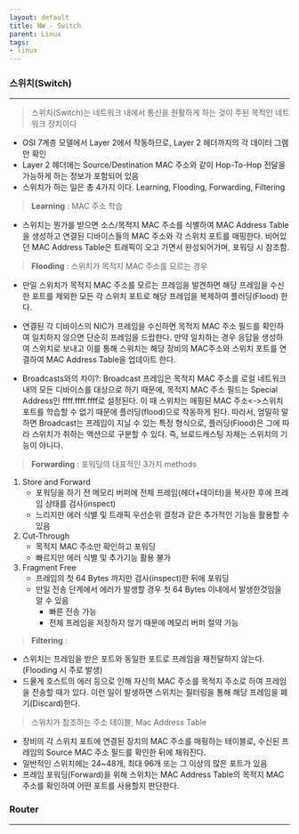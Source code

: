 ```yaml
---
layout: default
title: NW - Switch
parent: Linux
tags:
- linux
---
```


### 스위치(Switch)
---
> 스위치(Switch)는 네트워크 내에서 통신을 원활하게 하는 것이 주된 목적인 네트워크 장치이다
- OSI 7계층 모델에서 Layer 2에서 작동하므로, Layer 2 헤더까지의 각 데이터 그램만 확인
- Layer 2 헤더에는 Source/Destination MAC 주소와 같이 Hop-To-Hop 전달을 가능하게 하는 정보가 포함되어 있음
- 스위치가 하는 일은 총 4가지 이다. Learning, Flooding, Forwarding, Filtering

> **Learning** : MAC 주소 학습

- 스위치는 뭔가를 받으면 소스/목적지 MAC 주소를 식별하여 MAC Address Table을 생성하고 연결된 디바이스들의 MAC 주소와 각 스위치 포트를 매핑한다. 비어있던 MAC Address Table은 트래픽이 오고 가면서 완성되어가며, 포워딩 시 참조함.

> **Flooding** : 스위치가 목적지 MAC 주소를 모르는 경우

- 만일 스위치가 목적지 MAC 주소를 모르는 프레임을 발견하면 해당 프레임을 수신한 포트를 제외한 모든 각 스위치 포트로 해당 프레임을 복제하여 플러딩(Flood) 한다.

- 연결된 각 디바이스의 NIC가 프레임을 수신하면 목적지 MAC 주소 필드를 확인하여 일치하지 않으면 단순히 프레임을 드랍한다. 만약 일치하는 경우 응답을 생성하여 스위치로 보내고 이를 통해 스위치는 해당 장비의 MAC주소와 스위치 포트를 연결하여 MAC Address Table을 업데이트 한다.

- Broadcasts와의 차이?: Broadcast 프레임은 목적지 MAC 주소를 로컬 네트워크 내의 모든 디바이스를 대상으로 하기 때문에, 목적지 MAC 주소 필드는 Special Address인 ffff.ffff.ffff로 설정된다. 이 때 스위치는 매핑된 MAC 주소<->스위치 포트를 학습할 수 없기 때문에 플러딩(flood)으로 작동하게 된다. 따라서, 엄밀히 말하면 Broadcast는 프레임이 지닐 수 있는 특정 형식으로, 플러딩(Flood)은 그에 따라 스위치가 취하는 액션으로 구분할 수 있다. 즉, 브로드캐스팅 자체는 스위치의 기능이 아니다.

> **Forwarding** : 포워딩의 대표적인 3가지 methods

1. Store and Forward
    - 포워딩을 하기 전 메모리 버퍼에 전체 프레임(헤더+데이터)을 복사한 후에 프레임 상태를 검사(inspect)
    - 느리지만 에러 식별 및 트래픽 우선순위 결정과 같은 추가적인 기능을 활용할 수 있음
2. Cut-Through
    - 목적지 MAC 주소만 확인하고 포워딩
    - 빠르지만 에러 식별 및 추가기능 활용 불가
3. Fragment Free
    - 프레임의 첫 64 Bytes 까지만 검사(inspect)한 뒤에 포워딩
    - 만일 전송 단계에서 에러가 발생할 경우 첫 64 Bytes 이내에서 발생한것임을 알 수 있음
        - 빠른 전송 가능
        - 전체 프레임을 저장하지 않기 때문에 메모리 버퍼 절약 가능

> **Filtering** : 

- 스위치는 프레임을 받은 포트와 동일한 포트로 프레임을 재전달하지 않는다.(Flooding 시 주로 발생)
- 드물게 호스트의 에러 등으로 인해 자신의 MAC 주소를 목적지 주소로 하여 프레임을 전송할 때가 있다. 이런 일이 발생하면 스위치는 필터링을 통해 해당 프레임을 폐기(Discard)한다.


> 스위치가 참조하는 주소 테이블, Mac Address Table
- 장비의 각 스위치 포트에 연결된 장치의 MAC 주소를 매핑하는 테이블로, 수신된 프레임의 Source MAC 주소 필드를 확인한 뒤에 채워진다.
- 일반적인 스위치에는 24~48개, 최대 96개 또는 그 이상의 많은 포트가 있음
- 프레임 포워딩(Forward)을 위해 스위치는 MAC Address Table의 목적지 MAC 주소를 확인하여 어떤 포트를 사용할지 판단한다.



### Router
---
